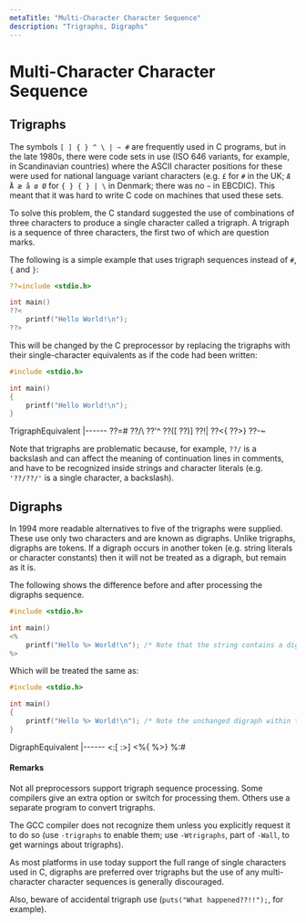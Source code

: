 ```yaml
---
metaTitle: "Multi-Character Character Sequence"
description: "Trigraphs, Digraphs"
---
```


# Multi-Character Character Sequence



## Trigraphs


The symbols  `[ ] { } ^ \ | ~ #` are frequently used in C programs, but in the late 1980s, there were code sets in use (ISO 646 variants, for example, in Scandinavian countries) where the ASCII character positions for these were used for national language variant characters (e.g. `£` for `#` in the UK; `Æ Å æ å ø Ø` for `{ } { } | \` in Denmark; there was no `~` in EBCDIC).  This meant that it was hard to write C code on machines that used these sets.

To solve this problem, the C standard suggested the use of combinations of three characters to produce a single character called a trigraph. A trigraph is a sequence of three characters, the first two of which are question marks.

The following is a simple example that uses trigraph sequences instead of `#`, `{` and `}`:

```c
??=include <stdio.h>

int main()
??<
    printf("Hello World!\n");
??>

```

This will be changed by the C preprocessor by replacing the trigraphs with their single-character equivalents as if the code had been written:

```c
#include <stdio.h>

int main()
{
    printf("Hello World!\n");
}

```

<th align="center">Trigraph</th><th align="center">Equivalent</th>
|------
<td align="center">??=</td><td align="center">#</td>
<td align="center">??/</td><td align="center">\</td>
<td align="center">??'</td><td align="center">^</td>
<td align="center">??(</td><td align="center">[</td>
<td align="center">??)</td><td align="center">]</td>
<td align="center">??!</td><td align="center">|</td>
<td align="center">??<</td><td align="center">{</td>
<td align="center">??></td><td align="center">}</td>
<td align="center">??-</td><td align="center">~</td>

Note that trigraphs are problematic because, for example, `??/` is a backslash and can affect the meaning of continuation lines in comments, and have to be recognized inside strings and character literals (e.g. `'??/??/'` is a single character, a backslash).



## Digraphs


In 1994 more readable alternatives to five of the trigraphs were supplied. These use only two characters and are known as digraphs. Unlike trigraphs, digraphs are tokens. If a digraph occurs in another token (e.g. string literals or character constants) then it will not be treated as a digraph, but remain as it is.

The following shows the difference before and after processing the digraphs sequence.

```c
#include <stdio.h>

int main()
<%
    printf("Hello %> World!\n"); /* Note that the string contains a digraph */
%>

```

Which will be treated the same as:

```c
#include <stdio.h>

int main()
{
    printf("Hello %> World!\n"); /* Note the unchanged digraph within the string. */
}

```

<th align="center">Digraph</th><th align="center">Equivalent</th>
|------
<td align="center"><:</td><td align="center">[</td>
<td align="center">:></td><td align="center">]</td>
<td align="center"><%</td><td align="center">{</td>
<td align="center">%></td><td align="center">}</td>
<td align="center">%:</td><td align="center">#</td>



#### Remarks


Not all preprocessors support trigraph sequence processing. Some compilers give an extra option or switch for processing them. Others use a separate program to convert trigraphs.

The GCC compiler does not recognize them unless you explicitly request it to do so (use `-trigraphs` to enable them; use `-Wtrigraphs`, part of `-Wall`, to get warnings about trigraphs).

As most platforms in use today support the full range of single characters used in C, digraphs are preferred over trigraphs  but the use of any multi-character character sequences is generally discouraged.

Also, beware of accidental trigraph use (`puts("What happened??!!");`, for example).

